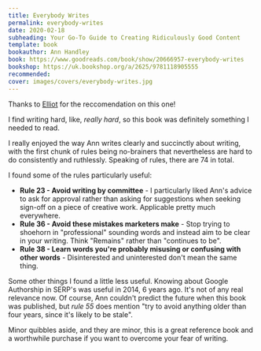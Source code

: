 ```yaml
---
title: Everybody Writes
permalink: everybody-writes
date: 2020-02-18
subheading: Your Go-To Guide to Creating Ridiculously Good Content
template: book
bookauthor: Ann Handley
book: https://www.goodreads.com/book/show/20666957-everybody-writes
bookshop: https://uk.bookshop.org/a/2625/9781118905555
recommended: 
cover: images/covers/everybody-writes.jpg
---
```


Thanks to [Elliot](https://twitter.com/IAmElliot) for the reccomendation on this one!

I find writing hard, like, *really hard*, so this book was definitely something I needed to read.

I really enjoyed the way Ann writes clearly and succinctly about writing, with the first chunk of rules being no-brainers that nevertheless are hard to do consistently and ruthlessly. Speaking of rules, there are 74 in total.

I found some of the rules particularly useful:

* **Rule 23 - Avoid writing by committee** - I particularly liked Ann's advice to ask for approval rather than asking for suggestions when seeking sign-off on a piece of creative work. Applicable pretty much everywhere.
* **Rule 36 - Avoid these mistakes marketers make** - Stop trying to shoehorn in "professional" sounding words and instead aim to be clear in your writing. Think "Remains" rather than "continues to be".
* **Rule 38 - Learn words you're probably misusing or confusing with other words** - Disinterested and uninterested don't mean the same thing.

Some other things I found a little less useful. Knowing about Google Authorship in SERP's was useful in 2014, 6 years ago. It's not of any real relevance now. Of course, Ann couldn't predict the future when this book was published, but *rule 55* does mention "try to avoid anything older than four years, since it's likely to be stale".

Minor quibbles aside, and they are minor, this is a great reference book and a worthwhile purchase if you want to overcome your fear of writing.
